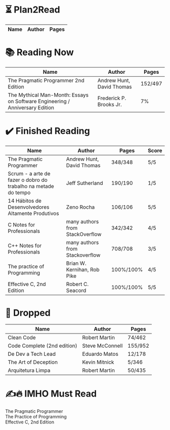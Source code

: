 # ⏳ Plan2Read

Name | Author | Pages
--- | --- | ---

# 📚 Reading Now

Name | Author | Pages
--- | --- | ---
The Pragmatic Programmer 2nd Edition | Andrew Hunt, David Thomas | 152/497  
The Mythical Man-Month: Essays on Software Engineering / Anniversary Edition | Frederick P. Brooks Jr. | 7%


# ✔️ Finished Reading

Name | Author | Pages | Score
--- | --- | --- | ---
The Pragmatic Programmer | Andrew Hunt, David Thomas | 348/348 | 5/5  
Scrum - a arte de fazer o dobro do trabalho na metade do tempo | Jeff Sutherland | 190/190 | 1/5  
14 Hábitos de Desenvolvedores Altamente Produtivos | Zeno Rocha | 106/106 | 5/5  
C Notes for Professionals | many authors from StackOverflow | 342/342 | 4/5
C++ Notes for Professionals | many authors from Stackoverflow | 708/708 | 3/5  
The practice of Programming | Brian W. Kernihan, Rob Pike | 100%/100% | 4/5  
Effective C, 2nd Edition | Robert C. Seacord | 100%/100% | 5/5   

# 🫗 Dropped

Name | Author | Pages
--- | --- | ---
Clean Code | Robert Martin | 74/462   
Code Complete (2nd edition) | Steve McConnell | 155/952  
De Dev a Tech Lead | Eduardo Matos | 12/178  
The Art of Deception | Kevin Mitnick | 5/346  
Arquitetura Limpa | Robert Martin | 50/435  

# ✍🔥 IMHO Must Read

The Pragmatic Programmer   
The Practice of Programming   
Effective C, 2nd Edition   
